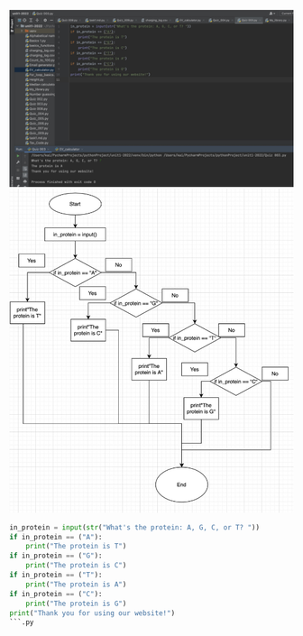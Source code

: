![Test](https://github.com/KaiFig/unit-1/blob/main/Quiz/Quiz_003_test.jpg)
![Flowchart](https://github.com/KaiFig/unit-1/blob/main/Quiz/Quiz_003_flowchart.jpg)
```.py
in_protein = input(str("What's the protein: A, G, C, or T? "))
if in_protein == ("A"):
    print("The protein is T")
if in_protein == ("G"):
    print("The protein is C")
if in_protein == ("T"):
    print("The protein is A")
if in_protein == ("C"):
    print("The protein is G")
print("Thank you for using our website!")
```.py

